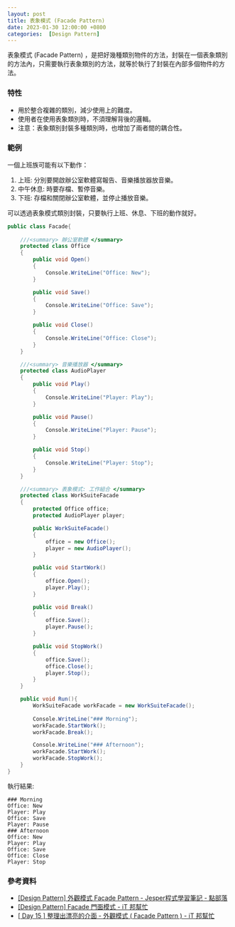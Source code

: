 ```yaml
---
layout: post
title: 表象模式 (Facade Pattern)
date: 2023-01-30 12:00:00 +0800
categories:  [Design Pattern]
---
```


表象模式 (Facade Pattern) ，是把好幾種類別物件的方法，封裝在一個表象類別的方法內，只需要執行表象類別的方法，就等於執行了封裝在內部多個物件的方法。

### 特性

- 用於整合複雜的類別，減少使用上的難度。
- 使用者在使用表象類別時，不須理解背後的邏輯。
- 注意：表象類別封裝多種類別時，也增加了兩者間的耦合性。

### 範例

一個上班族可能有以下動作：

1. 上班: 分別要開啟辦公室軟體寫報告、音樂播放器放音樂。
2. 中午休息: 時要存檔、暫停音樂。
3. 下班: 存檔和關閉辦公室軟體，並停止播放音樂。

可以透過表象模式類別封裝，只要執行上班、休息、下班的動作就好。

```cs
public class Facade{
    
    ///<summary> 辦公室軟體 </summary>
    protected class Office
    {
        public void Open()
        {
            Console.WriteLine("Office: New");
        }

        public void Save()
        {
            Console.WriteLine("Office: Save");
        }

        public void Close()
        {
            Console.WriteLine("Office: Close");
        }
    }

    ///<summary> 音樂播放器 </summary>
    protected class AudioPlayer
    {
        public void Play()
        {
            Console.WriteLine("Player: Play");
        }

        public void Pause()
        {
            Console.WriteLine("Player: Pause");
        }

        public void Stop()
        {
            Console.WriteLine("Player: Stop");
        }
    } 

    ///<summary> 表象模式: 工作組合 </summary>
    protected class WorkSuiteFacade
    {
        protected Office office;
        protected AudioPlayer player;

        public WorkSuiteFacade()
        {
            office = new Office();
            player = new AudioPlayer();
        }

        public void StartWork()
        {
            office.Open();
            player.Play();
        }

        public void Break()
        {
            office.Save();
            player.Pause();
        }

        public void StopWork()
        {
            office.Save();
            office.Close();
            player.Stop();
        }
    }

    public void Run(){
        WorkSuiteFacade workFacade = new WorkSuiteFacade();
        
        Console.WriteLine("### Morning");
        workFacade.StartWork();
        workFacade.Break();

        Console.WriteLine("### Afternoon");
        workFacade.StartWork();
        workFacade.StopWork();
    }
}
```

執行結果:

```
### Morning
Office: New
Player: Play
Office: Save
Player: Pause
### Afternoon
Office: New
Player: Play
Office: Save
Office: Close
Player: Stop
```

### 參考資料

- [[Design Pattern] 外觀模式 Facade Pattern - Jesper程式學習筆記 - 點部落](https://dotblogs.com.tw/jesperlai/2018/04/15/153646)
- [[Design Pattern] Facade 門面模式 - iT 邦幫忙](https://ithelp.ithome.com.tw/articles/10227186)
- [[ Day 15 ] 整理出漂亮的介面 - 外觀模式 ( Facade Pattern ) - iT 邦幫忙](https://ithelp.ithome.com.tw/articles/10206318)